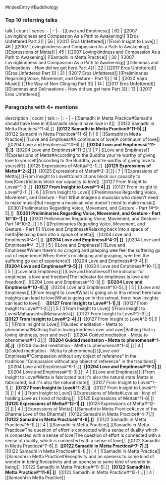 #IndexEntry #Buddhology

### Top 10 referring talks
talk | count | series
:- | - |: -
[[Love and Emptiness]] | 62 | [[2007 Lovingkindness and Compassion As a Path to Awakening]]
[[Eros Unfettered Part 2]] | 56 | [[2017 Eros Unfettered]]
[[From Insight to Love]] | 46 | [[2007 Lovingkindness and Compassion As a Path to Awakening]]
[[Expressions of Metta]] | 45 | [[2007 Lovingkindness and Compassion As a Path to Awakening]]
[[Samadhi in Metta Practice]] | 30 | [[2007 Lovingkindness and Compassion As a Path to Awakening]]
[[Dilemmas and Delineations - How did we get here Part 4]] | 22 | [[2017 Eros Unfettered]]
[[Eros Unfettered Part 1]] | 21 | [[2017 Eros Unfettered]]
[[Preliminaries Regarding Voice, Movement, and Gesture - Part 1]] | 14 | [[2020 Vajra Music]]
[[The Way of Non-Clinging Part 3]] | 14 | [[2017 Eros Unfettered]]
[[Dilemmas and Delineations - How did we get here Part 3]] | 13 | [[2017 Eros Unfettered]]

### Paragraphs with 4+ mentions
description | count | talk
:- | : - | -
[[Samadhi in Metta Practice#Samadhi should have love in it\|Samadhi should have love in it]] &nbsp;&nbsp;[[0122 Samadhi in Metta Practice#^11-4\|.]] &nbsp; **[[0122 Samadhi in Metta Practice#^11-5\|.]]** &nbsp; [[0122 Samadhi in Metta Practice#^11-6\|.]] | 9 | [[Samadhi in Metta Practice]]
[[Love and Emptiness#A continuum of love\|A continuum of love]] &nbsp;&nbsp;[[0204 Love and Emptiness#^10-6\|.]] &nbsp; **[[0204 Love and Emptiness#^11-1\|.]]** &nbsp; [[0204 Love and Emptiness#^11-2\|.]] | 7 | [[Love and Emptiness]]
[[Expressions of Metta#According to the Buddha your're worthy of giving love to yourself\|According to the Buddha, your're worthy of giving love to yourself]] &nbsp;&nbsp;[[0125 Expressions of Metta#^2-1\|.]] &nbsp; **[[0125 Expressions of Metta#^2-2\|.]]** &nbsp; [[0125 Expressions of Metta#^2-3\|.]] | 7 | [[Expressions of Metta]]
[[From Insight to Love#Constrictions block our capacity to love\|Constrictions block our capacity to love]] &nbsp;&nbsp;[[0127 From Insight to Love#^1-3\|.]] &nbsp; **[[0127 From Insight to Love#^1-4\|.]]** &nbsp; [[0127 From Insight to Love#^2-1\|.]] | 6 | [[From Insight to Love]]
[[Preliminaries Regarding Voice, Movement, and Gesture - Part 1#But imagine a musician who doesn't need to make music\|But imagine a musician who doesn't need to make music]] &nbsp;&nbsp;[[0301 Preliminaries Regarding Voice, Movement, and Gesture - Part 1#^9-5\|.]] &nbsp; **[[0301 Preliminaries Regarding Voice, Movement, and Gesture - Part 1#^10-1\|.]]** &nbsp; [[0301 Preliminaries Regarding Voice, Movement, and Gesture - Part 1#^10-2\|.]] | 5 | [[Preliminaries Regarding Voice, Movement, and Gesture - Part 1]]
[[Love and Emptiness#Relaxing back into a space of metta\|Relaxing back into a space of metta]] &nbsp;&nbsp;[[0204 Love and Emptiness#^4-1\|.]] &nbsp; **[[0204 Love and Emptiness#^4-2\|.]]** &nbsp; [[0204 Love and Emptiness#^4-3\|.]] | 5 | [[Love and Emptiness]]
[[Love and Emptiness#When there's no clinging and grasping wee feel the suffering go out of experience\|When there's no clinging and grasping, wee feel the suffering go out of experience]] &nbsp;&nbsp;[[0204 Love and Emptiness#^9-4\|.]] &nbsp; **[[0204 Love and Emptiness#^9-5\|.]]** &nbsp; [[0204 Love and Emptiness#^10-1\|.]] | 5 | [[Love and Emptiness]]
[[Love and Emptiness#The indicator for emptiness is love and freedom\|The indicator for emptiness is love and freedom]] &nbsp;&nbsp;[[0204 Love and Emptiness#^10-3\|.]] &nbsp; **[[0204 Love and Emptiness#^10-4\|.]]** &nbsp; [[0204 Love and Emptiness#^10-5\|.]] | 5 | [[Love and Emptiness]]
[[From Insight to Love#What is going on in this retreat here how insights can lead to love\|What is going on in this retreat, here: how insights can lead to love]] &nbsp;&nbsp; &nbsp; **[[0127 From Insight to Love#^1-1\|.]]** &nbsp; [[0127 From Insight to Love#^1-2\|.]] | 5 | [[From Insight to Love]]
[[From Insight to Love#Maharashtra\|Maharashtra]] &nbsp;&nbsp;[[0127 From Insight to Love#^2-3\|.]] &nbsp; **[[0127 From Insight to Love#^2-4\|.]]** &nbsp; [[0127 From Insight to Love#^2-5\|.]] | 5 | [[From Insight to Love]]
[[Guided meditation - Metta to phenomena#Bathing that in loving kindness over and over\|Bathing that in loving kindness, over and over]] &nbsp;&nbsp;[[0204 Guided meditation - Metta to phenomena#^1-2\|.]] &nbsp; **[[0204 Guided meditation - Metta to phenomena#^1-3\|.]]** &nbsp; [[0204 Guided meditation - Metta to phenomena#^1-4\|.]] | 4 | [[Guided meditation - Metta to phenomena]]
[[Love and Emptiness#"Compassion without any object of reference" in the traditions\|"Compassion without any object of reference" in the traditions]] &nbsp;&nbsp;[[0204 Love and Emptiness#^9-1\|.]] &nbsp; **[[0204 Love and Emptiness#^9-2\|.]]** &nbsp; [[0204 Love and Emptiness#^9-3\|.]] | 4 | [[Love and Emptiness]]
[[From Insight to Love#Metta is fabricated but it's also the natural state\|Metta is fabricated, but it's also the natural state]] &nbsp;&nbsp;[[0127 From Insight to Love#^1-1\|.]] &nbsp; **[[0127 From Insight to Love#^1-2\|.]]** &nbsp; [[0127 From Insight to Love#^1-3\|.]] | 4 | [[From Insight to Love]]
[[Expressions of Metta#Love as I kind of holding\|Love as I kind of holding]] &nbsp;&nbsp;[[0125 Expressions of Metta#^11-6\|.]] &nbsp; **[[0125 Expressions of Metta#^12-1\|.]]** &nbsp; [[0125 Expressions of Metta#^12-2\|.]] | 4 | [[Expressions of Metta]]
[[Samadhi in Metta Practice#Love of the Dharma\|Love of the Dharma]] &nbsp;&nbsp;[[0122 Samadhi in Metta Practice#^4-7\|.]] &nbsp; **[[0122 Samadhi in Metta Practice#^4-8\|.]]** &nbsp; [[0122 Samadhi in Metta Practice#^5-1\|.]] | 4 | [[Samadhi in Metta Practice]]
[[Samadhi in Metta Practice#The question of effort is connected with a sense of duality which is connected with a sense of love\|The question of effort is connected with a sense of duality, which is connected with a sense of love]] &nbsp;&nbsp;[[0122 Samadhi in Metta Practice#^7-6\|.]] &nbsp; **[[0122 Samadhi in Metta Practice#^7-7\|.]]** &nbsp; [[0122 Samadhi in Metta Practice#^8-1\|.]] | 4 | [[Samadhi in Metta Practice]]
[[Samadhi in Metta Practice#Receptivity and an openess to some kind of wonder in being\|Receptivity and an openess to some kind of wonder in being]] &nbsp;&nbsp;[[0122 Samadhi in Metta Practice#^11-5\|.]] &nbsp; **[[0122 Samadhi in Metta Practice#^11-6\|.]]** &nbsp; [[0122 Samadhi in Metta Practice#^12-1\|.]] | 4 | [[Samadhi in Metta Practice]]

